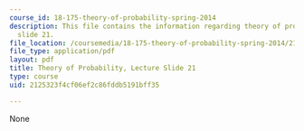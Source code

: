 ```yaml
---
course_id: 18-175-theory-of-probability-spring-2014
description: This file contains the information regarding theory of probability, lecture
  slide 21.
file_location: /coursemedia/18-175-theory-of-probability-spring-2014/2125323f4cf06ef2c86fddb5191bff35_MIT18_175S14_Lecture21.pdf
file_type: application/pdf
layout: pdf
title: Theory of Probability, Lecture Slide 21
type: course
uid: 2125323f4cf06ef2c86fddb5191bff35

---
```

None